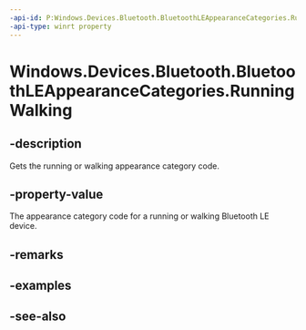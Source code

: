 ----api-id: P:Windows.Devices.Bluetooth.BluetoothLEAppearanceCategories.RunningWalking
-api-type: winrt property
---<!-- Property syntaxpublic ushort RunningWalking { get; }--># Windows.Devices.Bluetooth.BluetoothLEAppearanceCategories.RunningWalking## -descriptionGets the running or walking appearance category code.## -property-valueThe appearance category code for a running or walking Bluetooth LE device.## -remarks## -examples## -see-also